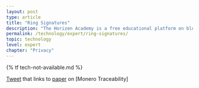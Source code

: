 ```yaml
---
layout: post
type: article
title: "Ring Signatures"
description: "The Horizen Academy is a free educational platform on blockchain technology, cryptocurrency, and privacy. This chapter is is not available yet. We add content frequently, sign up for our newsletter for notifications when it's released."
permalink: /technology/expert/ring-signatures/
topic: technology
level: expert
chapter: "Privacy"
---
```


{% tf tech-not-available.md %}

[Tweet](https://twitter.com/mihailobjelic/status/1126878887886106629?s=21) that links to [paper](https://eprint.iacr.org/2019/455.pdf) on [Monero Traceability]
